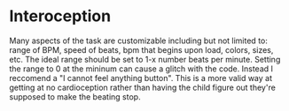 # Interoception
Many aspects of the task are customizable including but not limited to: range of BPM, speed of beats, bpm that begins upon load, colors, sizes, etc. 
The ideal range should be set to 1-x number beats per minute. Setting the range to 0 at the mininum can cause a glitch with the code. Instead I reccomend a "I cannot feel anything button". This is a more valid way at getting at no cardioception rather than having the child figure out they're supposed to make the beating stop. 
